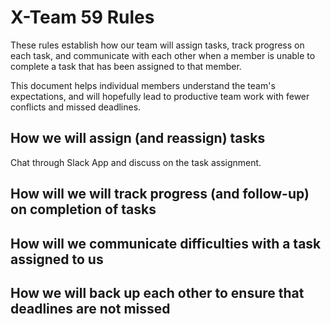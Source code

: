 # X-Team 59 Rules

These rules establish how our team will assign tasks,
track progress on each task, and communicate with each other 
when a member is unable to complete a task that has been assigned to that member.

This document helps individual members understand the team's expectations,
and will hopefully lead to productive team work with fewer conflicts
and missed deadlines.

## How we will assign (and reassign) tasks
Chat through Slack App and discuss on the task assignment.
## How will we will track progress (and follow-up) on completion of tasks



## How will we communicate difficulties with a task assigned to us



## How we will back up each other to ensure that deadlines are not missed





